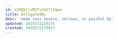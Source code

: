 ```yaml
---
id: z2HQ5tjvM2TvSX27jZqwa
title: mitigatedBy
desc: 'made less severe, serious, or painful by'
updated: 1635572220255
created: 1635572179813
---
```



